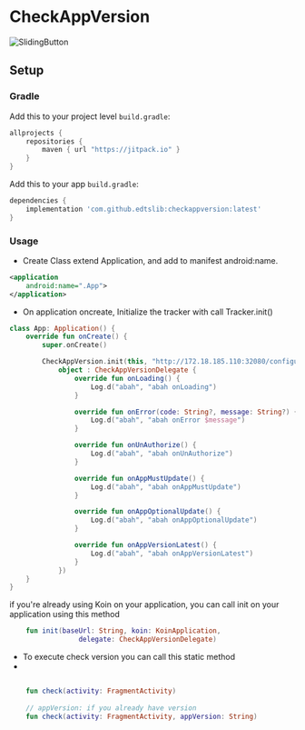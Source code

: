 # CheckAppVersion

![SlidingButton](https://i.ibb.co/GCcGMwH/edtslibs.png)
## Setup
### Gradle

Add this to your project level `build.gradle`:
```groovy
allprojects {
    repositories {
        maven { url "https://jitpack.io" }
    }
}
```
Add this to your app `build.gradle`:
```groovy
dependencies {
    implementation 'com.github.edtslib:checkappversion:latest'
}
```

### Usage

- Create Class extend Application, and add to manifest android:name.
```xml
<application
    android:name=".App">
</application>
```

- On application oncreate, Initialize the tracker with call Tracker.init()

```kotlin
class App: Application() {
    override fun onCreate() {
        super.onCreate()

        CheckAppVersion.init(this, "http://172.18.185.110:32080/configuration/api2506/mobile/sy-app-version/get-version-key/ANDROID/",
            object : CheckAppVersionDelegate {
                override fun onLoading() {
                    Log.d("abah", "abah onLoading")
                }

                override fun onError(code: String?, message: String?) {
                    Log.d("abah", "abah onError $message")
                }

                override fun onUnAuthorize() {
                    Log.d("abah", "abah onUnAuthorize")
                }

                override fun onAppMustUpdate() {
                    Log.d("abah", "abah onAppMustUpdate")
                }

                override fun onAppOptionalUpdate() {
                    Log.d("abah", "abah onAppOptionalUpdate")
                }

                override fun onAppVersionLatest() {
                    Log.d("abah", "abah onAppVersionLatest")
                }
            })
    }
}
```

if you're already using Koin on your application, you can call init on your application using this method
```kotlin
    fun init(baseUrl: String, koin: KoinApplication,
                 delegate: CheckAppVersionDelegate)
```

- To execute check version you can call this static method
-
```kotlin

    fun check(activity: FragmentActivity)
    
    // appVersion: if you already have version
    fun check(activity: FragmentActivity, appVersion: String)

```
